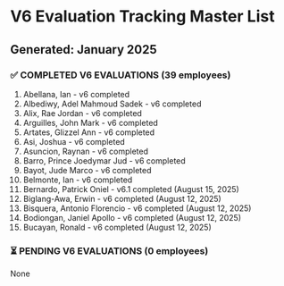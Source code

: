 # V6 Evaluation Tracking Master List
## Generated: January 2025

### ✅ COMPLETED V6 EVALUATIONS (39 employees)
1. Abellana, Ian - v6 completed
2. Albediwy, Adel Mahmoud Sadek - v6 completed  
3. Alix, Rae Jordan - v6 completed
4. Arguilles, John Mark - v6 completed
5. Artates, Glizzel Ann - v6 completed
6. Asi, Joshua - v6 completed
7. Asuncion, Raynan - v6 completed
8. Barro, Prince Joedymar Jud - v6 completed
9. Bayot, Jude Marco - v6 completed
10. Belmonte, Ian - v6 completed
11. Bernardo, Patrick Oniel - v6.1 completed (August 15, 2025)
12. Biglang-Awa, Erwin - v6 completed (August 12, 2025)
13. Bisquera, Antonio Florencio - v6 completed (August 12, 2025)
14. Bodiongan, Janiel Apollo - v6 completed (August 12, 2025)
15. Bucayan, Ronald - v6 completed (August 12, 2025)

### ⏳ PENDING V6 EVALUATIONS (0 employees)

None